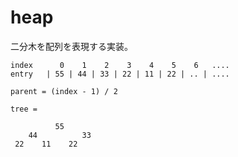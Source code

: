 # heap

二分木を配列を表現する実装。

```
index      0    1    2    3    4    5    6   ....
entry   | 55 | 44 | 33 | 22 | 11 | 22 | .. | ....

parent = (index - 1) / 2

tree =

          55
    44          33
 22    11    22
```



